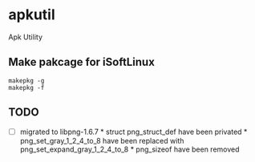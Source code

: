 apkutil
=======

Apk Utility


## Make pakcage for iSoftLinux

```
makepkg -g
makepkg -f
```


## TODO

- [ ] migrated to libpng-1.6.7
      * struct png_struct_def have been privated
      * png_set_gray_1_2_4_to_8 have been replaced with png_set_expand_gray_1_2_4_to_8
      * png_sizeof have been removed
